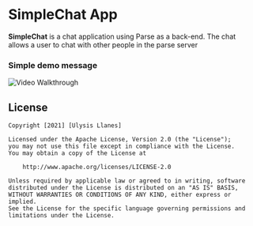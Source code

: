 # SimpleChat App

**SimpleChat** is a chat application using Parse as a back-end. The chat allows a user to chat with other people in the parse server

### Simple demo message

<img src='simplechat.gif' title='Video Walkthrough' width='' alt='Video Walkthrough' />



## License

    Copyright [2021] [Ulysis Llanes]

    Licensed under the Apache License, Version 2.0 (the "License");
    you may not use this file except in compliance with the License.
    You may obtain a copy of the License at

        http://www.apache.org/licenses/LICENSE-2.0

    Unless required by applicable law or agreed to in writing, software
    distributed under the License is distributed on an "AS IS" BASIS,
    WITHOUT WARRANTIES OR CONDITIONS OF ANY KIND, either express or implied.
    See the License for the specific language governing permissions and
    limitations under the License.